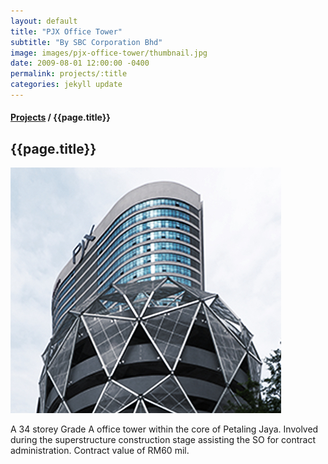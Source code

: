 ```yaml
---
layout: default
title: "PJX Office Tower"
subtitle: "By SBC Corporation Bhd"
image: images/pjx-office-tower/thumbnail.jpg
date: 2009-08-01 12:00:00 -0400
permalink: projects/:title
categories: jekyll update
---
```


<section>
  <h4>
    <a href="/projects">Projects</a> / {{page.title}}
  </h4>
  <h1 class="header">{{page.title}}</h1>
  <div class="row">
    <div class="8u 12u$(medium)">
      <span class="image fit"><img src="images/pjx-office-tower/pic01.jpg" alt="" /></span>
    </div>
    <div class="4u$ 12u$(medium)">
      <p>
        A 34 storey Grade A office tower within the core of Petaling Jaya. Involved during the superstructure construction
        stage assisting the SO for contract administration. Contract value of RM60 mil.
      </p>
    </div>
  </div>
</section>
